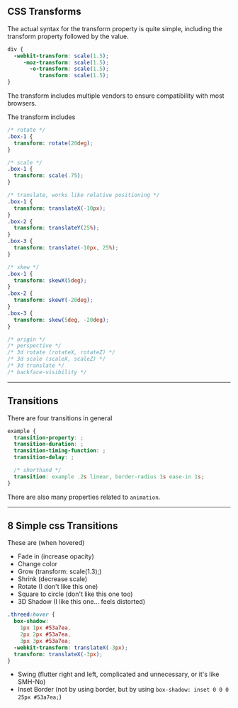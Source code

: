 ## CSS Transforms

The actual syntax for the transform property is quite simple, including the transform property followed by the value.

```css
div {
  -webkit-transform: scale(1.5);
     -moz-transform: scale(1.5);
       -o-transform: scale(1.5);
          transform: scale(1.5);
}
```

The transform includes multiple vendors to ensure compatibility with most browsers.

The transform includes
```css
/* rotate */
.box-1 {
  transform: rotate(20deg);
}

/* scale */
.box-1 {
  transform: scale(.75);
}

/* translate, works like relative positioning */
.box-1 {
  transform: translateX(-10px);
}
.box-2 {
  transform: translateY(25%);
}
.box-3 {
  transform: translate(-10px, 25%);
}

/* skew */
.box-1 {
  transform: skewX(5deg);
}
.box-2 {
  transform: skewY(-20deg);
}
.box-3 {
  transform: skew(5deg, -20deg);
}

/* origin */
/* perspective */
/* 3d rotate (rotateX, rotateZ) */
/* 3d scale (scaleX, scaleZ) */
/* 3d translate */
/* backface-visibility */
```

---

## Transitions

There are four transitions in general

```css
example {
  transition-property: ;
  transition-duration: ;
  transition-timing-function: ;
  transition-delay: ;

  /* shorthand */
  transition: example .2s linear, border-radius 1s ease-in 1s;
}
```

There are also many properties related to `animation`.

---

## 8 Simple css Transitions

These are (when hovered)
- Fade in (increase opacity)
- Change color
- Grow (transform: scale(1.3);)
- Shrink (decrease scale)
- Rotate (I don't like this one)
- Square to circle (don't like this one too)
- 3D Shadow (I like this one... feels distorted)
```css
.threed:hover {
  box-shadow:
    1px 1px #53a7ea,
    2px 2px #53a7ea,
    3px 3px #53a7ea;
  -webkit-transform: translateX(-3px);
  transform: translateX(-3px);
}
```
- Swing (flutter right and left, complicated and unnecessary, or it's like SMH-No)
- Inset Border (not by using border, but by using `box-shadow: inset 0 0 0 25px #53a7ea;`)